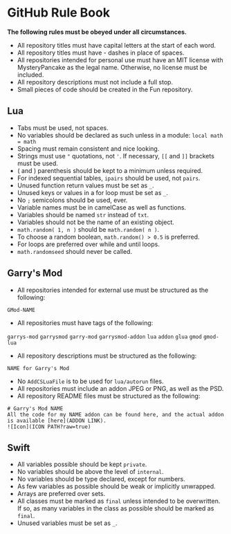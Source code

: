 # GitHub Rule Book
**The following rules must be obeyed under all circumstances.**
- All repository titles must have capital letters at the start of each word.
- All repository titles must have - dashes in place of spaces.
- All repositories intended for personal use must have an MIT license with MysteryPancake as the legal name. Otherwise, no license must be included.
- All repository descriptions must not include a full stop.
- Small pieces of code should be created in the Fun repository.

## Lua
- Tabs must be used, not spaces.
- No variables should be declared as such unless in a module: `local math = math`
- Spacing must remain consistent and nice looking.
- Strings must use `"` quotations, not `'`. If necessary, `[[` and `]]` brackets must be used.
- ( and ) parenthesis should be kept to a minimum unless required.
- For indexed sequential tables, `ipairs` should be used, not `pairs`.
- Unused function return values must be set as `_`.
- Unused keys or values in a for loop must be set as `_`.
- No `;` semicolons should be used, ever.
- Variable names must be in camelCase as well as functions.
- Variables should be named `str` instead of `txt`.
- Variables should not be the name of an existing object.
- `math.random( 1, n )` should be `math.random( n )`.
- To choose a random boolean, `math.random() > 0.5` is preferred.
- For loops are preferred over while and until loops.
- `math.randomseed` should never be called.

## Garry's Mod
- All repositories intended for external use must be structured as the following:

`GMod-NAME`

- All repositories must have tags of the following:

`garrys-mod` `garrysmod` `garry-mod` `garrysmod-addon` `lua` `addon` `glua` `gmod` `gmod-lua`

- All repository descriptions must be structured as the following:

`NAME for Garry's Mod`

- No `AddCSLuaFile` is to be used for `lua/autorun` files.
- All repositories must include an addon JPEG or PNG, as well as the PSD.
- All repository README files must be structured as the following:

```
# Garry's Mod NAME
All the code for my NAME addon can be found here, and the actual addon is available [here](ADDON LINK).
![Icon](ICON PATH?raw=true)
```

## Swift
- All variables possible should be kept `private`.
- No variables should be above the level of `internal`.
- No variables should be type declared, except for numbers.
- As few variables as possible should be weak or implicitly unwrapped.
- Arrays are preferred over sets.
- All classes must be marked as `final` unless intended to be overwritten. If so, as many variables in the class as possible should be marked as `final`.
- Unused variables must be set as `_`.
